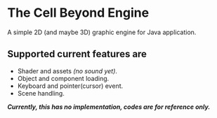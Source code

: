 # The Cell Beyond Engine

A simple 2D (and maybe 3D) graphic engine for Java application.

## Supported current features  are
+ Shader and assets *(no sound yet)*.
+ Object and component loading.
+ Keyboard and pointer(cursor) event.
+ Scene handling.


__*Currently, this has no implementation, codes are for reference only.*__

